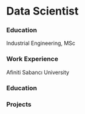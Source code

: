 # Data Scientist

### Education
Industrial Engineering, MSc

### Work Experience
Afiniti
Sabancı University

### Education

### Projects
